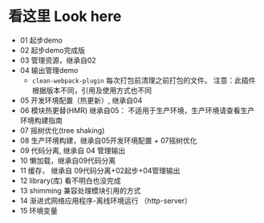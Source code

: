 # 看这里 Look here

- 01 起步demo
- 02 起步demo完成版
- 03 管理资源，继承自02
- 04 输出管理demo
  + `clean-webpack-plugin` 每次打包前清理之前打包的文件。 注意：此插件根据版本不同，引用及使用方式也不同
- 05 开发环境配置（热更新）, 继承自04
- 06 模块热更替(HMR) 继承自05： 不适用于生产环境，生产环境请查看生产环境构建指南
- 07 摇树优化(tree shaking)
- 08 生产环境构建，继承自05开发环境配置 + 07摇树优化
- 09 代码分离, 继承自 04 管理输出
- 10 懒加载，继承自09代码分离
- 11 缓存， 继承自 09代码分离+02起步+04管理输出
- 12 library(库)  看不明白也没完成
- 13 shimming 兼容处理模块引用的方式
- 14 渐进式网络应用程序-离线环境运行 （http-server）
- 15 环境变量
